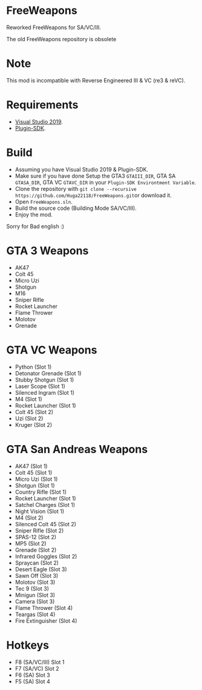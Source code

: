 # FreeWeapons
Reworked FreeWeapons for SA/VC/III.

The old FreeWeapons repository is obsolete

# Note
This mod is incompatible with Reverse Engineered III & VC (re3 & reVC).

# Requirements
- [Visual Studio 2019](https://download.visualstudio.microsoft.com/download/pr/b763973d-da6e-4025-834d-d8bc48e7d37f/9b7780b6641ceb4e62c0578d59eb3dbebeda8f5a3474ed253316b0b004d2466e/vs_Community.exe).
- [Plugin-SDK](https://github.com/DK22Pac/plugin-sdk).

# Build
- Assuming you have Visual Studio 2019 & Plugin-SDK.
- Make sure if you have done Setup the GTA3 `GTAIII_DIR`, GTA SA `GTASA_DIR`, GTA VC `GTAVC_DIR` in your `Plugin-SDK Environtment Variable`.
- Clone the repository with `git clone --recursive https://github.com/Huga22118/FreeWeapons.git`or download it.
- Open `FreeWeapons.sln`.
- Build the source code (Building Mode SA/VC/III).
- Enjoy the mod.

Sorry for Bad english :) 

# GTA 3 Weapons
- AK47
- Colt 45
- Micro Uzi
- Shotgun
- M16
- Sniper Rifle
- Rocket Launcher
- Flame Thrower
- Molotov
- Grenade

# GTA VC Weapons
- Python (Slot 1)
- Detonator Grenade (Slot 1)
- Stubby Shotgun (Slot 1)
- Laser Scope (Slot 1)
- Silenced Ingram (Slot 1)
- M4 (Slot 1)
- Rocket Launcher (Slot 1)
- Colt 45 (Slot 2)
- Uzi (Slot 2)
- Kruger (Slot 2)

# GTA San Andreas Weapons
- AK47 (Slot 1)
- Colt 45 (Slot 1)
- Micro Uzi (Slot 1)
- Shotgun (Slot 1)
- Country Rifle (Slot 1)
- Rocket Launcher (Slot 1)
- Satchel Charges (Slot 1)
- Night Vision (Slot 1)
- M4 (Slot 2)
- Silenced Colt 45 (Slot 2)
- Sniper Rifle (Slot 2)
- SPAS-12 (Slot 2)
- MP5 (Slot 2)
- Grenade (Slot 2)
- Infrared Goggles (Slot 2)
- Spraycan (Slot 2)
- Desert Eagle (Slot 3)
- Sawn Off (Slot 3)
- Molotov (Slot 3)
- Tec 9 (Slot 3)
- Minigun (Slot 3)
- Camera (Slot 3)
- Flame Thrower (Slot 4)
- Teargas (Slot 4)
- Fire Extinguisher (Slot 4)

# Hotkeys
- F8 (SA/VC/III) Slot 1
- F7 (SA/VC) Slot 2
- F6 (SA) Slot 3
- F5 (SA) Slot 4
